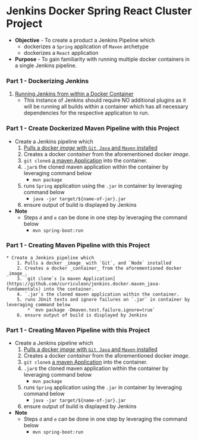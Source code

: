 # Jenkins Docker Spring React Cluster Project

* **Objective** - To create a product a Jenkins Pipeline which
	* dockerizes a `Spring` application of `Maven` archetype
	* dockerizes a `React` application
* **Purpose** - To gain familiarity with running multiple docker containers in a single Jenkins pipeline.


### Part 1 - Dockerizing Jenkins
1. [Running Jenkins from within a Docker Container](https://curriculeon.github.io/Curriculeon/lectures/containerization/docker/dockerizing-jenkins/content.html)
	* This instance of Jenkins should require NO additional plugins as it will be running all builds within a container which has all necessary dependencies for the respective application to run.

### Part 1 - Create Dockerized Maven Pipeline with this Project
* Create a Jenkins pipeline which
	1. [Pulls a docker _image_ with `Git`, `Java` and `Maven` installed](https://hub.docker.com/r/jamesdbloom/docker-java8-maven)
	2. Creates a docker _container_ from the aforementioned docker _image_.
	3. `git clone`s [a maven Application](https://github.com/curriculeon/jenkins.docker.spring.react_projecttemplate/tree/master/src) into the container.
	4. `.jar`s the cloned maven application within the container by leveraging command below
		* `mvn package`
	5. runs `Spring` application using the `.jar` in container by leveraging command below
		* `java -jar target/${name-of-jar}.jar`
	6. ensure output of build is displayed by Jenkins
* **Note**
	* Steps `d` and `e` can be done in one step by leveraging the command below
		* `mvn spring-boot:run`
		

### Part 1 - Creating Maven Pipeline with this Project
	* Create a Jenkins pipeline which
		1. Pulls a docker _image_ with `Git`, and `Node` installed
		2. Creates a docker _container_ from the aforementioned docker _image_.
		3. `git clone`s [a maven Application](https://github.com/curriculeon/jenkins.docker.maven_java-fundamentals) into the container.
		4. `.jar`s the cloned maven application within the container.
		5. runs JUnit tests and ignore failures on `.jar` in container by leveraging command below
			* `mvn package -Dmaven.test.failure.ignore=true`
		6. ensure output of build is displayed by Jenkins


### Part 1 - Creating Maven Pipeline with this Project
* Create a Jenkins pipeline which
	1. [Pulls a docker _image_ with `Git`, `Java` and `Maven` installed](https://hub.docker.com/r/jamesdbloom/docker-java8-maven)
	2. Creates a docker _container_ from the aforementioned docker _image_.
	3. `git clone`s [a maven Application](https://github.com/curriculeon/jenkins.docker.spring.react_projecttemplate/tree/master/src) into the container.
	4. `.jar`s the cloned maven application within the container by leveraging command below
		* `mvn package`
	5. runs `Spring` application using the `.jar` in container by leveraging command below
		* `java -jar target/${name-of-jar}.jar`
	6. ensure output of build is displayed by Jenkins
* **Note**
	* Steps `d` and `e` can be done in one step by leveraging the command below
		* `mvn spring-boot:run`
